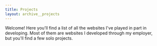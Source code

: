 ```yaml
---
title: Projects
layout: archive__projects
---
```


Welcome! Here you'll find a list of all the websites I've played in part in developing. Most of them are websites I developed through my employer, but you'll find a few solo projects.
